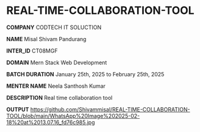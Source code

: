 # REAL-TIME-COLLABORATION-TOOL

**COMPANY** CODTECH IT SOLUCTION

**NAME** Misal Shivam Pandurang

**INTER_ID** CT08MGF

**DOMAIN** Mern Stack Web Development

**BATCH DURATION** January 25th, 2025 to February 25th, 2025

**MENTER NAME** Neela Santhosh Kumar

**DESCRIPTION** Real time collaboration tool

**OUTPUT** https://github.com/Shivammisal/REAL-TIME-COLLABORATION-TOOL/blob/main/WhatsApp%20Image%202025-02-18%20at%2013.07.16_fd76c985.jpg
